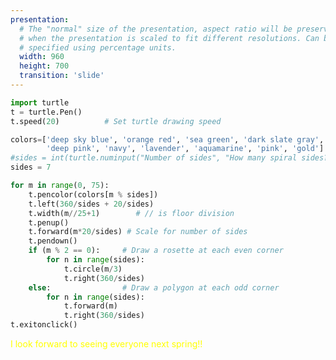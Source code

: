 ```yaml
---
presentation:
  # The "normal" size of the presentation, aspect ratio will be preserved
  # when the presentation is scaled to fit different resolutions. Can be
  # specified using percentage units.
  width: 960
  height: 700
  transition: 'slide'
---
```


<!-- slide -->
```python
import turtle
t = turtle.Pen()
t.speed(20)          # Set turtle drawing speed

colors=['deep sky blue', 'orange red', 'sea green', 'dark slate gray', 'cyan', 'purple',
        'deep pink', 'navy', 'lavender', 'aquamarine', 'pink', 'gold']
#sides = int(turtle.numinput("Number of sides", "How many spiral sides?", 4, 1, 12))
sides = 7

for m in range(0, 75):
    t.pencolor(colors[m % sides])
    t.left(360/sides + 20/sides)
    t.width(m//25+1)        # // is floor division
    t.penup()
    t.forward(m*20/sides) # Scale for number of sides
    t.pendown()
    if (m % 2 == 0):     # Draw a rosette at each even corner
        for n in range(sides):
            t.circle(m/3)
            t.right(360/sides)
    else:                # Draw a polygon at each odd corner
        for n in range(sides):
            t.forward(m)
            t.right(360/sides)
t.exitonclick()
```


<!-- slide data-background-video="../Duke.mp4" data-background-video-loop=true -->
<div style="color:#FFFF00"> I look forward to seeing everyone next spring!!</div>
